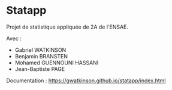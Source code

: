 # Statapp

Projet de statistique appliquée de 2A de l'ENSAE.

Avec :

* Gabriel WATKINSON
* Benjamin BRANSTEN
* Mohamed GUENNOUNI HASSANI
* Jean-Baptiste PAGE

Documentation :
https://gwatkinson.github.io/statapp/index.html
